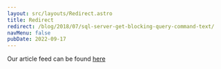 ```yaml
---
layout: src/layouts/Redirect.astro
title: Redirect
redirect: /blog/2018/07/sql-server-get-blocking-query-command-text/
navMenu: false
pubDate: 2022-09-17
---
```

<div>
Our article feed can be found <a href="/blog/2018/07/sql-server-get-blocking-query-command-text/">here</a>
</div>
